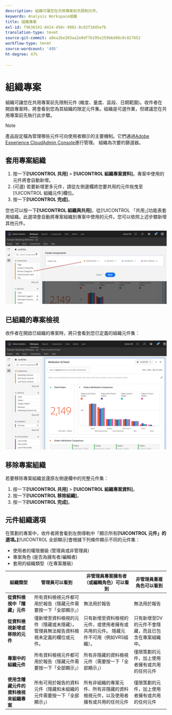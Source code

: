 ```yaml
---
description: 組織可讓您在共用專案前先限制元件。
keywords: Analysis Workspace組織
title: 組織專案
exl-id: f9636191-8414-458c-9881-8c03f3d45efb
translation-type: tm+mt
source-git-commit: a0ea2be203aa2e0df7b195e259b6d98c0c027652
workflow-type: tm+mt
source-wordcount: '495'
ht-degree: 47%

---
```


# 組織專案

組織可讓您在共用專案前先限制元件 (維度、量度、區段、日期範圍)。收件者在開啟專案時，將會看到您為其組織的限定元件集。組織是可選作業，但建議您在共用專案前先執行此步驟。

>[!NOTE]
> 產品設定檔為管理哪些元件可向使用者顯示的主要機制。它們通過[Adobe Experience CloudAdmin Console](https://docs.adobe.com/content/help/zh-Hant/core-services/interface/manage-users-and-products/admin-getting-started.html)進行管理。 組織為次要的篩選器。

## 套用專案組織

1. 按一下&#x200B;**[!UICONTROL 共用]** > **[!UICONTROL 組織專案資料]**。專案中使用的元件將會自動新增。
1. (可選) 若要新增更多元件，請從左側邊欄將您要共用的元件拖曳至[!UICONTROL 組織元件]欄位。
1. 按一下&#x200B;**[!UICONTROL 完成]**。

您也可以按一下&#x200B;**[!UICONTROL 組織與共用]**，從[!UICONTROL 「共用」]功能表套用組織。此選項會自動將專案組織到專案中使用的元件。您可以依照上述步驟新增其他元件。

![](assets/curation-field.png)

## 已組織的專案檢視

收件者在開啟已組織的專案時，將只會看到您已定義的組織元件集：

![](assets/curate-project.png)

## 移除專案組織

若要移除專案組織並還原左側邊欄中的完整元件集：

1. 按一下&#x200B;**[!UICONTROL 共用]** > **[!UICONTROL 組織專案資料]**。
1. 按一下&#x200B;**[!UICONTROL 移除組織]**。
1. 按一下&#x200B;**[!UICONTROL 完成]**。

## 元件組織選項

在策劃的專案中，收件者將會看到左側導軌中「顯示所有&#x200B;**[!UICONTROL 元件」的選項。]**[!UICONTROL 全部顯示]會根據下列條件顯示不同的元件集：

* 使用者的權限層級 (管理員或非管理員)
* 專案角色 (是否為擁有者/編輯者)
* 套用的組織類型（在專案層級）

| 組織類型 | 管理員可以看到 | 非管理員專案擁有者（或編輯角色）可以看到 | 非管理員重複角色可以看到 |
| --- | --- | --- | --- |
| **從資料檢視中「隱藏」元件** | 所有資料檢視元件都可用於報告（隱藏元件需要按一下「全部顯示」） | 無法用於報告 | 無法用於報告 |
| **從資料檢視新增或移除的元件** | 僅新增至資料檢視的元件（隱藏或未隱藏）。 管理員無法報告資料檢視未定義的欄位或元件。 | 只有新增至資料檢視的元件，或使用者擁有或共用的元件。 隱藏元件不可用（例如VRS組織）。 | 只有新增至DV的元件不會隱藏，而且已包含在專案組織中。 |
| **專案中的組織元件** | 所有資料檢視元件都可用於報告（隱藏元件需要按一下「全部顯示」） | 所有非隱藏的資料檢視元件（需要按一下「全部顯示」） | 僅限策劃的元件，加上使用者擁有或共用的任何元件 |
| **使用含隱藏元件的資料檢視來組織專案** | 所有可用於報告的資料元件（隱藏和未組織的元件需要按一下「全部顯示」） | 所有非組織的專案元件、所有非隱藏的資料檢視元件，以及使用者擁有或共用的任何元件 | 僅限策劃的元件，加上使用者擁有或共用的任何元件 |
